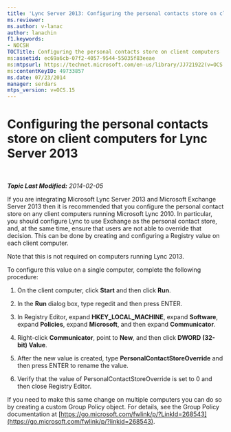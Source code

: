 ```yaml
---
title: 'Lync Server 2013: Configuring the personal contacts store on client computers'
ms.reviewer: 
ms.author: v-lanac
author: lanachin
f1.keywords:
- NOCSH
TOCTitle: Configuring the personal contacts store on client computers
ms:assetid: ec69a6cb-07f2-4057-9544-55035f83eeae
ms:mtpsurl: https://technet.microsoft.com/en-us/library/JJ721922(v=OCS.15)
ms:contentKeyID: 49733857
ms.date: 07/23/2014
manager: serdars
mtps_version: v=OCS.15
---
```


# Configuring the personal contacts store on client computers for Lync Server 2013

<div data-xmlns="http://www.w3.org/1999/xhtml">

<div class="topic" data-xmlns="http://www.w3.org/1999/xhtml" data-msxsl="urn:schemas-microsoft-com:xslt" data-cs="https://msdn.microsoft.com/">

<div data-asp="https://msdn2.microsoft.com/asp">



</div>

<div id="mainSection">

<div id="mainBody">

<span> </span>

_**Topic Last Modified:** 2014-02-05_

If you are integrating Microsoft Lync Server 2013 and Microsoft Exchange Server 2013 then it is recommended that you configure the personal contact store on any client computers running Microsoft Lync 2010. In particular, you should configure Lync to use Exchange as the personal contact store, and, at the same time, ensure that users are not able to override that decision. This can be done by creating and configuring a Registry value on each client computer.

Note that this is not required on computers running Lync 2013.

To configure this value on a single computer, complete the following procedure:

1.  On the client computer, click **Start** and then click **Run**.

2.  In the **Run** dialog box, type regedit and then press ENTER.

3.  In Registry Editor, expand **HKEY\_LOCAL\_MACHINE**, expand **Software**, expand **Policies**, expand **Microsoft**, and then expand **Communicator**.

4.  Right-click **Communicator**, point to **New**, and then click **DWORD (32-bit) Value**.

5.  After the new value is created, type **PersonalContactStoreOverride** and then press ENTER to rename the value.

6.  Verify that the value of PersonalContactStoreOverride is set to 0 and then close Registry Editor.

If you need to make this same change on multiple computers you can do so by creating a custom Group Policy object. For details, see the Group Policy documentation at [https://go.microsoft.com/fwlink/p/?LinkId=268543](https://go.microsoft.com/fwlink/p/?linkid=268543).

</div>

<span> </span>

</div>

</div>

</div>

